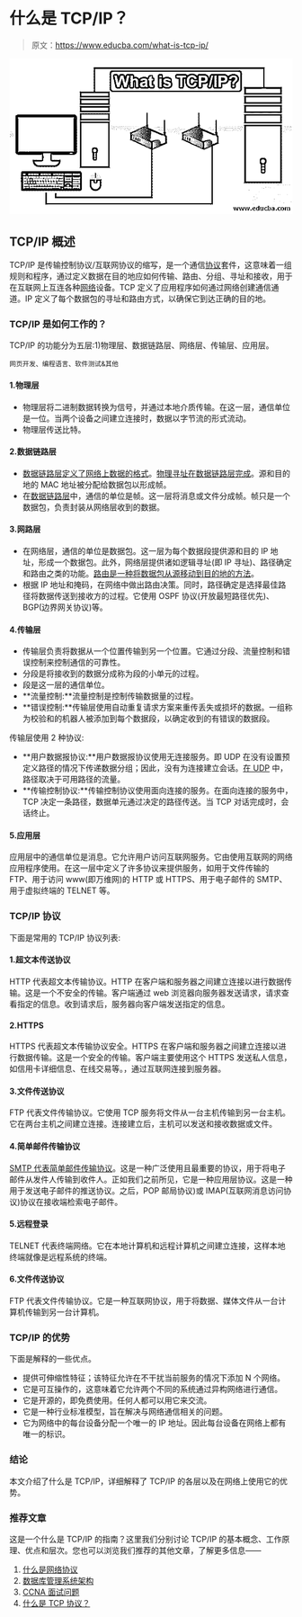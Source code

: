 # 什么是 TCP/IP？

> 原文：<https://www.educba.com/what-is-tcp-ip/>

![What is TCP/IP?](img/c745df5d36db42dfcea93be97ae7710c.png)



## TCP/IP 概述

TCP/IP 是传输控制协议/互联网协议的缩写，是一个通信[协议](https://www.techtarget.com/searchnetworking/definition/protocol)套件，这意味着一组规则和程序，通过定义数据在目的地应如何传输、路由、分组、寻址和接收，用于在互联网上互连各种[网络](https://www.techtarget.com/searchnetworking/definition/network)设备。TCP 定义了应用程序如何通过网络创建通信通道。IP 定义了每个数据包的寻址和路由方式，以确保它到达正确的目的地。

### TCP/IP 是如何工作的？

TCP/IP 的功能分为五层:1)物理层、数据链路层、网络层、传输层、应用层。

<small>网页开发、编程语言、软件测试&其他</small>

#### 1.物理层

*   物理层将二进制数据转换为信号，并通过本地介质传输。在这一层，通信单位是一位。当两个设备之间建立连接时，数据以字节流的形式流动。
*   物理层传送比特。

#### 2.数据链路层

*   [数据链路层定义了网络上数据的格式](https://www.educba.com/data-link-layer-osi-model/)。[物理寻址在数据链路层完成](https://www.educba.com/what-is-a-physical-address/)。源和目的地的 MAC 地址被分配给数据包以形成帧。
*   在[数据链路层](https://www.educba.com/data-link-layer/)中，通信的单位是帧。这一层将消息或文件分成帧。帧只是一个数据包，负责封装从网络层收到的数据。

#### 3.网路层

*   在网络层，通信的单位是数据包。这一层为每个数据段提供源和目的 IP 地址，形成一个数据包。此外，网络层提供诸如逻辑寻址(即 IP 寻址)、路径确定和路由之类的功能。[路由是一种将数据包从源移动到目的地的方法](https://www.educba.com/what-is-routing/)。
*   根据 IP 地址和掩码，在网络中做出路由决策。同时，路径确定是选择最佳路径将数据传送到接收方的过程。它使用 OSPF 协议(开放最短路径优先)、BGP(边界网关协议)等。

#### 4.传输层

*   传输层负责将数据从一个位置传输到另一个位置。它通过分段、流量控制和错误控制来控制通信的可靠性。
*   分段是将接收到的数据分成称为段的小单元的过程。
*   段是这一层的通信单位。
*   **流量控制:**流量控制是控制传输数据量的过程。
*   **错误控制:**传输层使用自动重复请求方案来重传丢失或损坏的数据。一组称为校验和的机器人被添加到每个数据段，以确定收到的有错误的数据段。

传输层使用 2 种协议:

*   **用户数据报协议:**用户数据报协议使用无连接服务。即 UDP 在没有设置预定义路径的情况下传递数据分组；因此，没有为连接建立会话。[在 UDP](https://www.educba.com/tcp-vs-udp/) 中，路径取决于可用路径的流量。
*   **传输控制协议:**传输控制协议使用面向连接的服务。在面向连接的服务中，TCP 决定一条路径，数据单元通过决定的路径传送。当 TCP 对话完成时，会话终止。

#### 5.应用层

应用层中的通信单位是消息。它允许用户访问互联网服务。它由使用互联网的网络应用程序使用。在这一层中定义了许多协议来提供服务，如用于文件传输的 FTP、用于访问 www(即万维网)的 HTTP 或 HTTPS、用于电子邮件的 SMTP、用于虚拟终端的 TELNET 等。

### TCP/IP 协议

下面是常用的 TCP/IP 协议列表:

#### 1.超文本传送协议

HTTP 代表超文本传输协议。HTTP 在客户端和服务器之间建立连接以进行数据传输。这是一个不安全的传输。客户端通过 web 浏览器向服务器发送请求，请求查看指定的信息。收到请求后，服务器向客户端发送指定的信息。

#### 2.HTTPS

HTTPS 代表超文本传输协议安全。HTTPS 在客户端和服务器之间建立连接以进行数据传输。这是一个安全的传输。客户端主要使用这个 HTTPS 发送私人信息，如信用卡详细信息、在线交易等。，通过互联网连接到服务器。

#### 3.文件传送协议

FTP 代表文件传输协议。它使用 TCP 服务将文件从一台主机传输到另一台主机。它在两台主机之间建立连接。连接建立后，主机可以发送和接收数据或文件。

#### 4.简单邮件传输协议

[SMTP 代表简单邮件传输协议](https://www.educba.com/simple-mail-transfer-protocol/)。这是一种广泛使用且最重要的协议，用于将电子邮件从发件人传输到收件人。正如我们之前所见，它是一种应用层协议。这是一种用于发送电子邮件的推送协议。之后，POP 邮局协议)或 IMAP(互联网消息访问协议)协议在接收端检索电子邮件。

#### 5.远程登录

TELNET 代表终端网络。它在本地计算机和远程计算机之间建立连接，这样本地终端就像是远程系统的终端。

#### 6.文件传送协议

FTP 代表文件传输协议。它是一种互联网协议，用于将数据、媒体文件从一台计算机传输到另一台计算机。

### TCP/IP 的优势

下面是解释的一些优点。

*   提供可伸缩性特征；该特征允许在不干扰当前服务的情况下添加 N 个网络。
*   它是可互操作的，这意味着它允许两个不同的系统通过异构网络进行通信。
*   它是开源的，即免费使用。任何人都可以用它来交流。
*   它是一种行业标准模型，旨在解决与网络通信相关的问题。
*   它为网络中的每台设备分配一个唯一的 IP 地址。因此每台设备在网络上都有唯一的标识。

### 结论

本文介绍了什么是 TCP/IP，详细解释了 TCP/IP 的各层以及在网络上使用它的优势。

### 推荐文章

这是一个什么是 TCP/IP 的指南？这里我们分别讨论 TCP/IP 的基本概念、工作原理、优点和层次。您也可以浏览我们推荐的其他文章，了解更多信息——

1.  [什么是网络协议](https://www.educba.com/what-is-networking-protocols/)
2.  [数据库管理系统架构](https://www.educba.com/dbms-architecture/)
3.  [CCNA 面试问题](https://www.educba.com/ccna-interview-questions/)
4.  [什么是 TCP 协议？](https://www.educba.com/what-is-tcp-protocol/)





